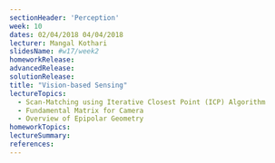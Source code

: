 ```yaml
---
sectionHeader: 'Perception'
week: 10
dates: 02/04/2018 04/04/2018
lecturer: Mangal Kothari
slidesName: #w17/week2
homeworkRelease:
advancedRelease:
solutionRelease:
title: "Vision-based Sensing"
lectureTopics:
  - Scan-Matching using Iterative Closest Point (ICP) Algorithm
  - Fundamental Matrix for Camera
  - Overview of Epipolar Geometry
homeworkTopics:
lectureSummary:
references:
---
```

